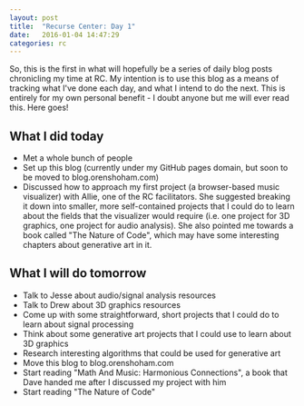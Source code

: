 ```yaml
---
layout: post
title:  "Recurse Center: Day 1"
date:   2016-01-04 14:47:29
categories: rc
---
```

So, this is the first in what will hopefully be a series of daily blog posts chronicling my time at RC. My intention is to use this blog as a means of tracking what I've done each day, and what I intend to do the next. This is entirely for my own personal benefit - I doubt anyone but me will ever read this. Here goes!

## What I did today

  - Met a whole bunch of people
  - Set up this blog (currently under my GitHub pages domain, but soon to be moved to blog.orenshoham.com)
  - Discussed how to approach my first project (a browser-based music visualizer) with Allie, one of the RC facilitators.
    She suggested breaking it down into smaller, more self-contained projects that I could do to learn about the fields that the visualizer would require (i.e. one project for 3D graphics, one project for audio analysis).
    She also pointed me towards a book called "The Nature of Code", which may have some interesting chapters about generative art in it.

## What I will do tomorrow

  - Talk to Jesse about audio/signal analysis resources
  - Talk to Drew about 3D graphics resources
  - Come up with some straightforward, short projects that I could do to learn about signal processing
  - Think about some generative art projects that I could use to learn about 3D graphics
  - Research interesting algorithms that could be used for generative art
  - Move this blog to blog.orenshoham.com
  - Start reading "Math And Music: Harmonious Connections", a book that Dave handed me after I discussed my project with him
  - Start reading "The Nature of Code"
